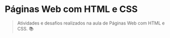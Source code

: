 # **Páginas Web com HTML e CSS** 

 > Atividades e desafios realizados na aula de Páginas Web com HTML e CSS. 📚
 

